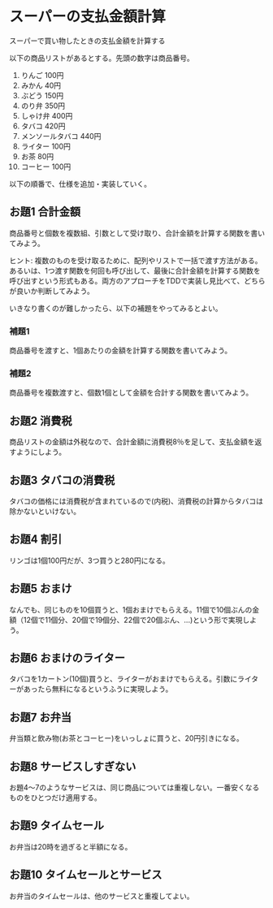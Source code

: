 # スーパーの支払金額計算

スーパーで買い物したときの支払金額を計算する

以下の商品リストがあるとする。先頭の数字は商品番号。

1. りんご 100円
2. みかん 40円
3. ぶどう 150円
4. のり弁 350円
5. しゃけ弁 400円
6. タバコ 420円
7. メンソールタバコ 440円
8. ライター 100円
9. お茶 80円
10. コーヒー 100円

以下の順番で、仕様を追加・実装していく。

## お題1 合計金額

商品番号と個数を複数組、引数として受け取り、合計金額を計算する関数を書いてみよう。

ヒント: 複数のものを受け取るために、配列やリストで一括で渡す方法がある。あるいは、1つ渡す関数を何回も呼び出して、最後に合計金額を計算する関数を呼び出すという形式もある。両方のアプローチをTDDで実装し見比べて、どちらが良いか判断してみよう。

いきなり書くのが難しかったら、以下の補題をやってみるとよい。

### 補題1

商品番号を渡すと、1個あたりの金額を計算する関数を書いてみよう。

### 補題2

商品番号を複数渡すと、個数1個として金額を合計する関数を書いてみよう。

## お題2 消費税

商品リストの金額は外税なので、合計金額に消費税8％を足して、支払金額を返すようにしよう。

## お題3 タバコの消費税

タバコの価格には消費税が含まれているので(内税)、消費税の計算からタバコは除かないといけない。

## お題4 割引

リンゴは1個100円だが、3つ買うと280円になる。

## お題5 おまけ

なんでも、同じものを10個買うと、1個おまけでもらえる。11個で10個ぶんの金額（12個で11個分、20個で19個分、22個で20個ぶん、...)という形で実現しよう。

## お題6 おまけのライター

タバコを1カートン(10個)買うと、ライターがおまけでもらえる。引数にライターがあったら無料になるというふうに実現しよう。

## お題7 お弁当

弁当類と飲み物(お茶とコーヒー)をいっしょに買うと、20円引きになる。

## お題8 サービスしすぎない

お題4～7のようなサービスは、同じ商品については重複しない。一番安くなるものをひとつだけ適用する。

## お題9 タイムセール

お弁当は20時を過ぎると半額になる。

## お題10 タイムセールとサービス

お弁当のタイムセールは、他のサービスと重複してよい。